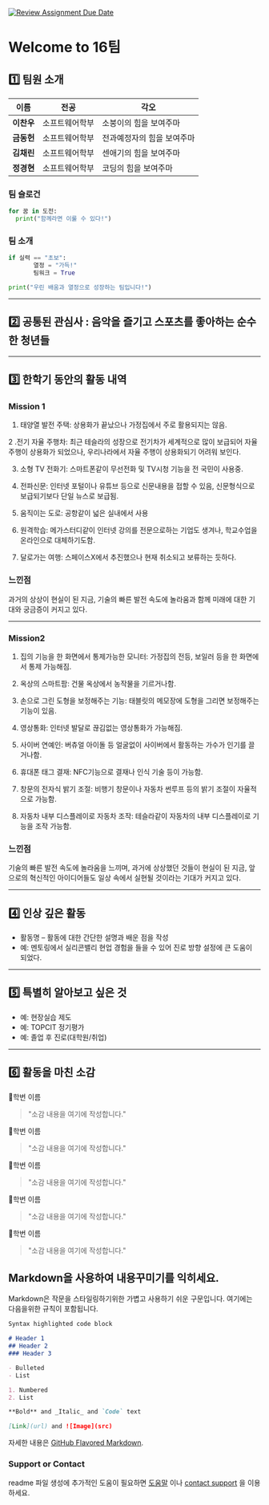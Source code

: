 [![Review Assignment Due Date](https://classroom.github.com/assets/deadline-readme-button-22041afd0340ce965d47ae6ef1cefeee28c7c493a6346c4f15d667ab976d596c.svg)](https://classroom.github.com/a/74LBcwD_)
# Welcome to 16팀

## 1️⃣ 팀원 소개

| **이름** | **전공** | **각오** |
| --- | --- | --- |
| **이찬우** | 소프트웨어학부 | 소붕이의 힘을 보여주마 |
| **금동헌** | 소프트웨어학부 | 전과예정자의 힘을 보여주마 |
| **김채린** | 소프트웨어학부 | 센애기의 힘을 보여주마 |
| **정경현** | 소프트웨어학부 | 코딩의 힘을 보여주마 |

### 팀 슬로건
```python
for 꿈 in 도전:
  print("함께라면 이룰 수 있다!")
```


### 팀 소개
```python
if 실력 == "초보":
       열정 = "가득!"
       팀워크 = True

print("우린 배움과 열정으로 성장하는 팀입니다!")
```

***

## 2️⃣ 공통된 관심사 : 음악을 즐기고 스포츠를 좋아하는 순수한 청년들

*** 

## 3️⃣ 한학기 동안의 활동 내역 

### Mission 1
1. 태양열 발전 주택: 상용화가 끝났으나 가정집에서 주로 활용되지는 않음.

2 .전기 자율 주행차: 최근 테슬라의 성장으로 전기차가 세계적으로 많이 보급되어 자율 주행이 상용화가 되었으나, 우리나라에서 자율 주행이 상용화되기 어려워 보인다.

3. 소형 TV 전화기: 스마트폰같이 무선전화 및 TV시청 기능을 전 국민이 사용중.

4. 전파신문: 인터넷 포털이나 유튜브 등으로 신문내용을 접할 수 있음,  신문형식으로 보급되기보다 단일 뉴스로 보급됨.

5. 움직이는 도로: 공항같이 넓은 실내에서 사용

6. 원격학습: 메가스터디같이 인터넷 강의를 전문으로하는 기업도 생겨나, 학교수업을 온라인으로 대체하기도함.

7. 달로가는 여행: 스페이스X에서 추진했으나 현재 취소되고 보류하는 듯하다.

### 느낀점

과거의 상상이 현실이 된 지금, 기술의 빠른 발전 속도에 놀라움과 함께 미래에 대한 기대와 궁금증이 커지고 있다.
*************************************************************
### Mission2
1. 집의 기능을 한 화면에서 통제가능한 모니터: 가정집의 전등, 보일러 등을 한 화면에서 통제 가능해짐.

2. 옥상의 스마트팜: 건물 옥상에서 농작물을 기르거나함. 

3. 손으로 그린 도형을 보정해주는 기능: 태블릿의 메모장에 도형을 그리면 보정해주는 기능이 있음.

4. 영상통화: 인터넷 발달로 끊김없는 영상통화가 가능해짐.

5. 사이버 연예인: 버츄얼 아이돌 등 얼굴없이 사이버에서 활동하는 가수가 인기를 끌거나함.

7. 휴대폰 태그 결재: NFC기능으로 결재나 인식 기술 등이 가능함.

8. 창문의 전자식 밝기 조절: 비행기 창문이나 자동차 썬루프 등의 밝기 조절이 자율적으로 가능함.

9. 자동차 내부 디스플레이로 자동차 조작: 테슬라같이 자동차의 내부 디스플레이로 기능을 조작 가능함.

### 느낀점

기술의 빠른 발전 속도에 놀라움을 느끼며, 과거에 상상했던 것들이 현실이 된 지금, 앞으로의 혁신적인 아이디어들도 일상 속에서 실현될 것이라는 기대가 커지고 있다.


***

## 4️⃣ 인상 깊은 활동

- 활동명 – 활동에 대한 간단한 설명과 배운 점을 작성  
- 예: 멘토링에서 실리콘밸리 현업 경험을 들을 수 있어 진로 방향 설정에 큰 도움이 되었다.  

***

## 5️⃣ 특별히 알아보고 싶은 것
- 예: 현장실습 제도
- 예: TOPCIT 정기평가
- 예: 졸업 후 진로(대학원/취업)

***

## 6️⃣ 활동을 마친 소감

🔗학번 이름  
> "소감 내용을 여기에 작성합니다."

🔗학번 이름  
> "소감 내용을 여기에 작성합니다."

🔗학번 이름  
> "소감 내용을 여기에 작성합니다."

🔗학번 이름  
> "소감 내용을 여기에 작성합니다."

🔗학번 이름  
> "소감 내용을 여기에 작성합니다."


## Markdown을 사용하여 내용꾸미기를 익히세요.

Markdown은 작문을 스타일링하기위한 가볍고 사용하기 쉬운 구문입니다. 여기에는 다음을위한 규칙이 포함됩니다.

```markdown
Syntax highlighted code block

# Header 1
## Header 2
### Header 3

- Bulleted
- List

1. Numbered
2. List

**Bold** and _Italic_ and `Code` text

[Link](url) and ![Image](src)
```

자세한 내용은 [GitHub Flavored Markdown](https://guides.github.com/features/mastering-markdown/).

### Support or Contact

readme 파일 생성에 추가적인 도움이 필요하면 [도움말](https://help.github.com/articles/about-readmes/) 이나 [contact support](https://github.com/contact) 을 이용하세요.

